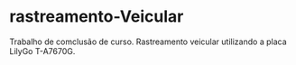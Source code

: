 # rastreamento-Veicular

Trabalho de comclusão de curso. Rastreamento veicular utilizando a placa LilyGo T-A7670G.
